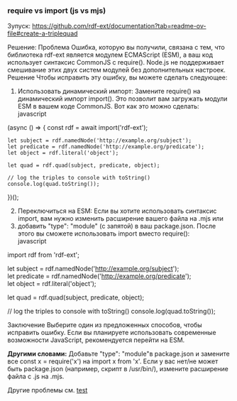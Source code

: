 ###  require vs import (js vs mjs)
Зупуск: https://github.com/rdf-ext/documentation?tab=readme-ov-file#create-a-triplequad

Решение:
Проблема
Ошибка, которую вы получили, связана с тем, что библиотека rdf-ext является модулем ECMAScript (ESM), а ваш код использует синтаксис CommonJS с require(). Node.js не поддерживает смешивание этих двух систем модулей без дополнительных настроек.  
Решение
Чтобы исправить эту ошибку, вы можете сделать следующее:  
1. Использовать динамический импорт: Замените require() на динамический импорт import(). Это позволит вам загружать модули ESM в вашем коде CommonJS.
Вот как это можно сделать:  
javascript

(async () => {
    const rdf = await import('rdf-ext');

    let subject = rdf.namedNode('http://example.org/subject'); 
    let predicate = rdf.namedNode('http://example.org/predicate');
    let object = rdf.literal('object');

    let quad = rdf.quad(subject, predicate, object);

    // log the triples to console with toString()
    console.log(quad.toString());
})();

2. Переключиться на ESM: Если вы хотите использовать синтаксис import, вам нужно изменить расширение вашего файла на .mjs или
3. добавить "type": "module" (с запятой) в ваш package.json. После этого вы сможете использовать import вместо require():  
javascript  

import rdf from 'rdf-ext';

let subject = rdf.namedNode('http://example.org/subject');  
let predicate = rdf.namedNode('http://example.org/predicate');  
let object = rdf.literal('object');  

let quad = rdf.quad(subject, predicate, object);

// log the triples to console with toString()
console.log(quad.toString());

Заключение
Выберите один из предложенных способов, чтобы исправить ошибку. Если вы планируете использовать современные возможности JavaScript, рекомендуется перейти на ESM.

**Другими словами:** Добавьте "type": "module"в package.json и замените все const x = require('x') на import x from 'x'. Если у вас нет/не может быть package.json (например, скрипт в /usr/bin/), измените расширение файла с .js на .mjs.

Другие проблемы см. [test](https://github.com/bpmbpm/doc/blob/main/test/README.md#%D0%BD%D0%B5%D0%BA%D0%BE%D1%82%D0%BE%D1%80%D1%8B%D0%B5-%D0%BF%D1%80%D0%BE%D0%B1%D0%BB%D0%B5%D0%BC%D1%8B)
